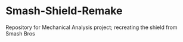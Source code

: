 # Smash-Shield-Remake
Repository for Mechanical Analysis project; recreating the shield from Smash Bros
